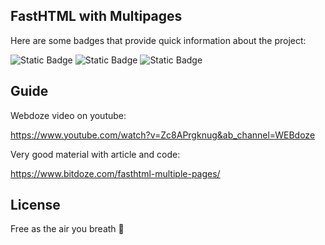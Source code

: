 ## FastHTML with Multipages

Here are some badges that provide quick information about the project:

![Static Badge](https://img.shields.io/badge/Youtube-Tutorial-red)
![Static Badge](https://img.shields.io/badge/FastHTML--green)
![Static Badge](https://img.shields.io/badge/Python-Tribe-blue)


## Guide

Webdoze video on youtube:

https://www.youtube.com/watch?v=Zc8APrgknug&ab_channel=WEBdoze

Very good material with article  and code:

https://www.bitdoze.com/fasthtml-multiple-pages/

## License

Free as the air you breath 🤗
